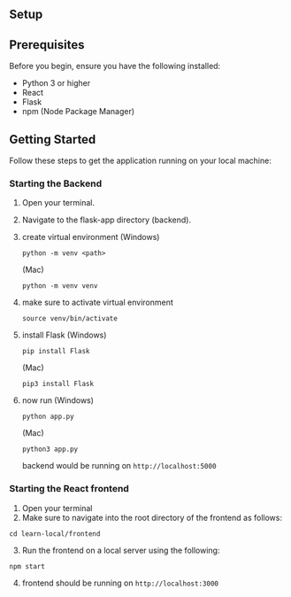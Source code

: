 ## Setup

## Prerequisites

Before you begin, ensure you have the following installed:
- Python 3 or higher
- React
- Flask 
- npm (Node Package Manager)

## Getting Started

Follow these steps to get the application running on your local machine:

### Starting the Backend

1. Open your terminal.
2. Navigate to the flask-app directory (backend).
3. create virtual environment
   (Windows)
   ```
   python -m venv <path>
   ```
   (Mac)
   ```
   python -m venv venv
   ```
4. make sure to activate virtual environment
   ```
   source venv/bin/activate
   ```
5. install Flask
   (Windows)
   ```
   pip install Flask
   ```
   (Mac)
   ```
   pip3 install Flask
   ```
6. now run
   (Windows)
   ```
   python app.py
   ```
   (Mac)
   ```
   python3 app.py
   ```
   
   backend would be running on `http://localhost:5000`
   


### Starting the React frontend

1. Open your terminal
2. Make sure to navigate into the root directory of the frontend as follows:
```
cd learn-local/frontend
```

3. Run the frontend on a local server using the following:
```
npm start
```
4. frontend should be running on `http://localhost:3000`

